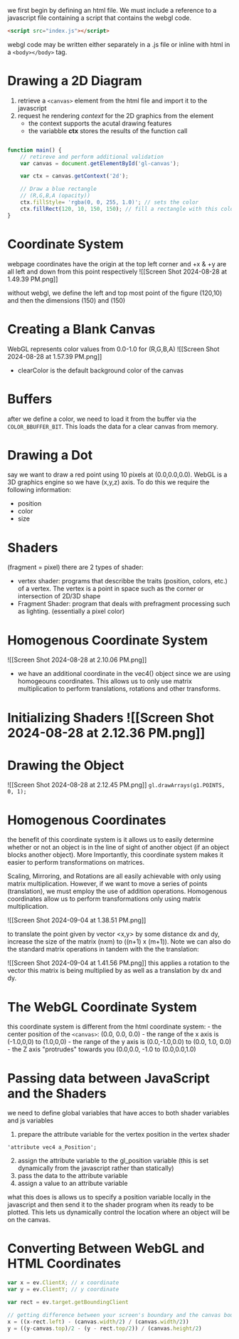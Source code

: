 we first begin by defining an html file. We must include a reference to a javascript file containing a script that contains the webgl code.
```html
<script src="index.js"></script>
```
webgl code may be written either separately in a .js file or inline with html in a `<body></body>` tag. 

# Drawing a 2D Diagram 

1. retrieve a `<canvas>` element from the html file and import it to the javascript 
2. request he rendering *context* for the 2D graphics from the element
	- the context supports the acutal drawing features
	- the variabble **ctx** stores the results of the function call
```javascript

function main() {
	// retireve and perform additional validation 
	var canvas = document.getElementById('gl-canvas');

	var ctx = canvas.getContext('2d');

	// Draw a blue rectangle 
	// (R,G,B,A (opacity))
	ctx.fillStyle= 'rgba(0, 0, 255, 1.0)'; // sets the color 
	ctx.fillRect(120, 10, 150, 150); // fill a rectangle with this color 
}

```

# Coordinate System
webpage coordinates have the origin at the top left corner and +x & +y are all left and down from this point respectively 
![[Screen Shot 2024-08-28 at 1.49.39 PM.png]]

without webgl, we define the left and top most point of the figure (120,10) and then the dimensions (150) and (150)

# Creating a Blank Canvas 
WebGL represents color values from 0.0-1.0 for (R,G,B,A)
![[Screen Shot 2024-08-28 at 1.57.39 PM.png]]
- clearColor is the default background color of the canvas 

# Buffers
after we define a color, we need to load it from the buffer via the `COLOR_BBUFFER_BIT`. This loads the data for a clear canvas from memory. 

# Drawing a Dot
say we want to draw a red point using 10 pixels at (0.0,0.0,0.0). WebGL is a 3D graphics engine so we have (x,y,z) axis. To do this we require the following information:
- position
- color
- size

# Shaders
(fragment = pixel)
there are 2 types of shader:
- vertex shader: programs that describbe the traits (position, colors, etc.) of a vertex. The vertex is a point in space such as the corner or intersection of 2D/3D shape
- Fragment Shader: program that deals with prefragment processing such as lighting. (essentially a pixel color)

# Homogenous Coordinate System

![[Screen Shot 2024-08-28 at 2.10.06 PM.png]]
- we have an additional coordinate in the vec4() object since we are using homogeouns coordinates. This allows us to only use matrix multiplication to perform translations, rotations and other transforms.

# Initializing Shaders ![[Screen Shot 2024-08-28 at 2.12.36 PM.png]]

# Drawing the Object
![[Screen Shot 2024-08-28 at 2.12.45 PM.png]]
`gl.drawArrays(g1.POINTS, 0, 1);` 

# Homogenous Coordinates 
the benefit of this coordinate system is it allows us to easily determine whether or not an object is in the line of sight of another object (if an object blocks another object). More Importantly, this coordinate system makes it easier to perform transformations on matrices. 

Scaling, Mirroring, and Rotations are all easily achievable with only using matrix multiplication. However, if we want to move a series of points (translation), we must employ the use of addition operations. Homogenous coordinates allow us to perform transformations only using matrix multiplication.

![[Screen Shot 2024-09-04 at 1.38.51 PM.png]]

to translate the point given by vector <x,y> by some distance dx and dy, increase the size of the matrix (nxm) to ((n+1) x (m+1)). Note we can also do the standard matrix operations in tandem with the the translation:

![[Screen Shot 2024-09-04 at 1.41.56 PM.png]]
this applies a rotation to the vector this matrix is being multiplied by as well as a translation by dx and dy. 

# The WebGL Coordinate System 
this coordinate system is different from the html coordinate system:
	- the center position of the `<canvas>`: (0.0, 0.0, 0.0)
	- the range of the x axis is (-1.0,0,0) to (1.0,0,0)
	- the range of the y axis is (0.0,-1.0,0.0) to (0.0, 1.0, 0.0)
	- the Z axis "protrudes" towards you (0.0,0.0, -1.0 to (0.0,0.0,1.0)

# Passing data between JavaScript and the Shaders 
we need to define global variables that have acces to both shader variables and js variables 
1. prepare the attribute variable for the vertex position in the vertex shader 
```WebGL		 
'attribute vec4 a_Position'; 
```
2. assign the attribute variable to the gl_position variable (this is set dynamically from the javascript rather than statically)
3. pass the data to the attribute variable 
4. assign a value to an attribute variable 

what this does is allows us to specify a position variable locally in the javascript and then send it to the shader program when its ready to be plotted. This lets us dynamically control the location where an object will be on the canvas. 

# Converting Between WebGL and HTML Coordinates 

```javascript 
var x = ev.ClientX; // x coordinate
var y = ev.ClientY; // y coordinate 

var rect = ev.target.getBoundingClient

// getting difference between your screen's boundary and the canvas boundary (if one exists)
x = ((x-rect.left) - (canvas.width/2) / (canvas.width/2))
y = ((y-canvas.top)/2 - (y - rect.top/2)) / (canvas.height/2)
```

